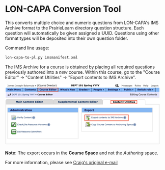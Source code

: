 # LON-CAPA Conversion Tool

This converts multiple choice and numeric questions from LON-CAPA's IMS Archive format to
the PrairieLearn directory question structure. Each question will automatically
be given assigned a UUID. Questions using other format types will be deposited
into their own question folder.

Command line usage:

```bash
lon-capa-to-pl.py imsmanifest.xml
```

The IMS Archive for a course is obtained by placing all required questions previously authored
into a _new_ course. Within this course, go to the "Course Editor" -> "Content Utilities" -> "Export contents to IMS Archive".

![Example exporting to IMS Archive](./lon-capa-export-to-ims-archive.png)

**Note:** The export occurs in the **Course Space** and not the _Authoring_ space.

For more information, please see [Craig's original e-mail](zilles-email.md)
